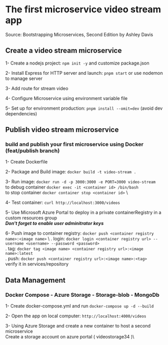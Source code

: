 # **The first microservice video stream app**
Source: Bootstrapping Microservices, Second Edition by Ashley Davis

## Create a video stream microservice
1- Create a nodejs project: `npm init -y` and customize package.json
    
2- Install Express for HTTP server and launch: `pnpm start` or use nodemon to manage server

3- Add route for stream video

4- Configure Microservice using environment variable file

5- Set up for environment production: `pnpm install --omit=dev` (avoid dev dependencies)

## Publish video stream microservice
### build and publish your first microservice using Docker (feat/publish branch)

1- Create Dockerfile

2- Package and Build image: `docker build -t video-stream .`

3- Run image: `docker run -d -p 3000:3000 -e PORT=3000 video-stream` \
    to debug container `docker exec -it <container id> /bin/bash` \
    to stop container `docker container stop <container id>` \

4- Test container: `curl http://localhost:3000/videos`

5- Use Microsoft Azure Portal to deploy in a private containerRegistry
    in a custom resources group \
    **_Don't forget to enable user adminitrator keys_**

6- Push image to container registry: `docker push <container registry name>:<image name>` \ 
    . login: `docker login <container registry url> --username <username> --password <password>` \
    . tag: `docker tag <image name> <container registry url>:<image name>:latest` \
    . push: `docker push <container registry url>:<image name>:<tag>` \
    verify it in services/repository

## Data Management
### Docker Compose - Azure Storage - Storage-blob - MongoDb 

1- Create docker-compose.yml and run `docker-compose up -d --build`

2- Open the app on local computer: `http://localhost:4000/videos`

3- Using Azure Storage and create a new container to host a second microservice \
Create a storage account on azure portal ( videostorage34 )\